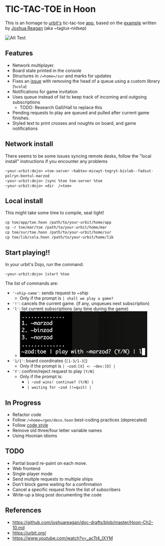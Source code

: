# TIC-TAC-TOE in Hoon

This is an homage to [urbit's](https://urbit.org/) tic-tac-toe [app](https://www.youtube.com/watch?v=_acTt4_IXYM&t=225s), based on the [example](https://github.com/joshuareagan/doc-drafts/blob/master/Hoon-Ch2-10.md) written by [Joshua Reagan](http://www.joshuareagan.com/) (aka ~taglux-nidsep)

![Alt Text](toe.low.gif)

## Features

- Network multiplayer.
- Board state printed in the console
- Structures in `/=home=/sur` and marks for updates
- Fixes an [issue](https://github.com/urbit/arvo/issues/1100) with removing the head of a queue using a custom library (`%cola`)
- Notifications for game invitation
- Uses queue instead of list to keep track of incoming and outgoing subscriptions
  - TODO: Research Gall/Hall to replace this
- Pending requests to play are queued and pulled after current game finishes.
- Styled text to print crosses and noughts on board, and game notifications
## Network install
There seems to be some issues syncing remote desks, follow the "local install" instructions if you encounter any problems

    ~your-urbit:dojo> =toe-server ~habtev-micwyt-togryt-bisleb--fadsut-polryn-bontul-marzod
    ~your-urbit:dojo> |sync %toe toe-server %toe
    ~your-urbit:dojo> =dir  /=toe=

## Local install

This might take some time to compile, seat tight!

    cp toe/app/toe.hoon /path/to/your-urbit/home/app
    cp -r toe/mar/toe /path/to/your-urbit/home/mar
    cp toe/sur/toe.hoon /path/to/your-urbit/home/sur
    cp toe/lib/cola.hoon /path/to/your-urbit/home/lib

## Start playing!!

In your urbit's Dojo, run the command:

    ~your-urbit:dojo> |start %toe

The list of commands are:

- `'~ship-name'`: sends request to ~ship
  - Only if the prompt is `| shall we play a game?`
- `'!'`: cancels the current game. (if any, unqueues next subscription)
- `'l'`: list current subscriptions (any time during the game)
  - ![list|20%](subs.png)
- `'1/1'`: board coordinates (`[1-3/1-3]`)
  - Only if the prompt is `| ~zod:[X] <- ~dev:[O] |`
- `'Y'`: confirm/reject request to play `[Y/N]`
  - Only if the prompt is:
    - `| ~zod wins! continue? (Y/N) |`
    - `| waiting for ~zod (!=quit) |`

## In Progress
- Refactor code
- Follow `/=home=/gen/deco.hoon` best-coding practices (deprecated)
- Follow [code style](https://urbit.org/docs/learn/arvo/style/)
- Remove old three/four letter variable names
- Using Hoonian idioms

## TODO
- Partial board re-paint on each move.
- Web frontend
- Single-player mode
- Send multple requests to multiple ships
- Don't block game waiting for a confirmation
- Cancel a specific request from the list of subscribers
- Write-up a blog post documenting the code

## References

- https://github.com/joshuareagan/doc-drafts/blob/master/Hoon-Ch2-10.md
- https://urbit.org/
- https://www.youtube.com/watch?v=_acTt4_IXYM

